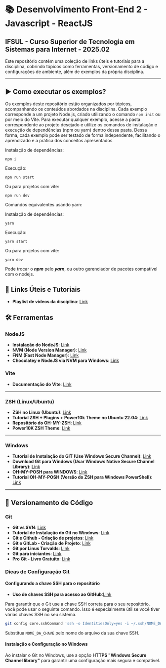 

# 📚 Desenvolvimento Front-End 2 - Javascript - ReactJS
## IFSUL - Curso Superior de Tecnologia em Sistemas para Internet - 2025.02

Este repositório contém uma coleção de links úteis e tutoriais para a disciplina, cobrindo tópicos como ferramentas, versionamento de código e configurações de ambiente, além de exemplos da própria disciplina.

-----

## ▶️ Como executar os exemplos?

Os exemplos deste repositório estão organizados por tópicos, acompanhando os conteúdos abordados na disciplina. Cada exemplo corresponde a um projeto Node.js, criado utilizando o comando `npm init` ou por meio do Vite. Para executar qualquer exemplo, acesse a pasta correspondente ao projeto desejado e utilize os comandos de instalação e execução de dependências (npm ou yarn) dentro dessa pasta. Dessa forma, cada exemplo pode ser testado de forma independente, facilitando o aprendizado e a prática dos conceitos apresentados.

Instalação de dependências:
```shell
npm i
```
Execução:
```shell
npm run start
```
Ou para projetos com vite:
```shell
npm run dev
```

Comandos equivalentes usando yarn:

Instalação de dependências:
```shell
yarn 
```
Execução:
```shell
yarn start
```
Ou para projetos com vite:
```shell
yarn dev
```

Pode trocar o ***npm*** pelo ***yarn***, ou outro gerenciador de pacotes compatível com o nodejs.



## 🔗 Links Úteis e Tutoriais

  * **Playlist de vídeos da disciplina**: [Link](https://www.youtube.com/playlist?list=PLYIQM64rTyLLZY2dkmXwKdhWSfn8LUgMW)

## 🛠️ Ferramentas

### NodeJS

  * **Instalação do NodeJS**: [Link](https://nodejs.org/en/download)
  * **NVM (Node Version Manager)**: [Link](https://github.com/nvm-sh/nvm)
  * **FNM (Fast Node Manager)**: [Link](https://github.com/Schniz/fnm)
  * **Chocolatey e NodeJS via NVM para Windows**: [Link](https://blog.logrocket.com/install-node-windows-chocolatey/)

### Vite
  * **Documentação do Vite**: [Link](https://vite.dev/guide/)

-----

### ZSH (Linux/Ubuntu)

  * **ZSH no Linux (Ubuntu)**: [Link](https://pt.linux-console.net/?p=13785#google_vignette)
  * **Tutorial ZSH + Plugins + Power10k Theme no Ubuntu 22.04**: [Link](https://gist.github.com/jonilsonds9/4b017d54876b279c27ce77f116f5d3ca)  
  * **Repositório do OH-MY-ZSH**: [Link](https://github.com/ohmyzsh/)
  * **Power10K ZSH Theme**: [Link](https://github.com/romkatv/powerlevel10k)

-----

### Windows

  * **Tutorial de Instalação do GIT (Use Windows Secure Channel)**: [Link](https://dicasdeprogramacao.com.br/como-instalar-o-git-no-windows/)
  * **Download Git para Windows (Usar Windows Native Secure Channel Library)**: [Link](https://git-scm.com/downloads/win)
  * **OH-MY-POSH para WINDOWS**: [Link](https://ohmyposh.dev/docs/installation/windows)
  * **Tutorial OH-MY-POSH (Versão do ZSH para Windows PowerShell)**: [Link](https://prof-gillgonzales-ifsul.notion.site/Oh-My-Posh-2551037386bf8057a457f2564059dbe1h)

-----

## 🤖 Versionamento de Código

### Git

  * **Git vs SVN**: [Link](https://prof-gillgonzales-ifsul.notion.site/SVN-vs-GIT-2551037386bf80a4b26ec69429777850)
  * **Tutorial de Instalação do Git no Windows**: [Link](https://dicasdeprogramacao.com.br/como-instalar-o-git-no-windows/)
  * **Git e Github - Criação de projetos**: [Link](https://www.freecodecamp.org/portuguese/news/tutorial-de-git-e-github-controle-de-versao-para-iniciantes/)
  * **Git e GitLab - Criação de Projeto**: [Link](https://medium.com/ekode/primeiros-passos-com-git-e-gitlab-criando-seu-primeiro-projeto-89f9001614b0)
  * **Git por Linus Torvalds**: [Link](https://www.youtube.com/watch?v=4XpnKHJAok8)
  * **Git para iniciantes**: [Link](https://www.youtube.com/watch?v=8JJ101D3knE)
  * **Pro Git - Livro Gratuito**: [Link](https://git-scm.com/book/pt-br/v2)

### Dicas de Configuração Git

#### Configurando a chave SSH para o repositório

* **Uso de chaves SSH para acesso ao GitHub**:[Link](https://docs.github.com/pt/enterprise-cloud@latest/authentication/connecting-to-github-with-ssh/generating-a-new-ssh-key-and-adding-it-to-the-ssh-agent)

Para garantir que o Git use a chave SSH correta para o seu repositório, você pode usar o seguinte comando. Isso é especialmente útil se você tiver várias chaves SSH no seu sistema.

```bash
git config core.sshCommand 'ssh -o IdentitiesOnly=yes -i ~/.ssh/NOME_DA_CHAVE -F /dev/null'
```

Substitua `NOME_DA_CHAVE` pelo nome do arquivo da sua chave SSH.

#### Instalação e Configuração no Windows

Ao instalar o Git no Windows, use a opção **HTTPS "Windows Secure Channel library"** para garantir uma configuração mais segura e compatível.
